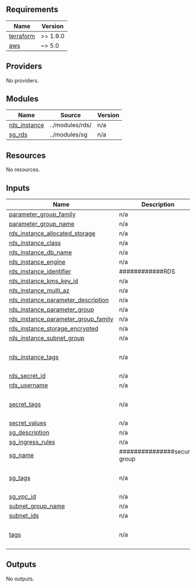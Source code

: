 <!-- BEGIN_TF_DOCS -->
## Requirements

| Name | Version |
|------|---------|
| <a name="requirement_terraform"></a> [terraform](#requirement\_terraform) | >= 1.9.0 |
| <a name="requirement_aws"></a> [aws](#requirement\_aws) | ~> 5.0 |

## Providers

No providers.

## Modules

| Name | Source | Version |
|------|--------|---------|
| <a name="module_rds_instance"></a> [rds\_instance](#module\_rds\_instance) | ../modules/rds/ | n/a |
| <a name="module_sg_rds"></a> [sg\_rds](#module\_sg\_rds) | ../modules/sg | n/a |

## Resources

No resources.

## Inputs

| Name | Description | Type | Default | Required |
|------|-------------|------|---------|:--------:|
| <a name="input_parameter_group_family"></a> [parameter\_group\_family](#input\_parameter\_group\_family) | n/a | `string` | n/a | yes |
| <a name="input_parameter_group_name"></a> [parameter\_group\_name](#input\_parameter\_group\_name) | n/a | `string` | n/a | yes |
| <a name="input_rds_instance_allocated_storage"></a> [rds\_instance\_allocated\_storage](#input\_rds\_instance\_allocated\_storage) | n/a | `string` | n/a | yes |
| <a name="input_rds_instance_class"></a> [rds\_instance\_class](#input\_rds\_instance\_class) | n/a | `string` | n/a | yes |
| <a name="input_rds_instance_db_name"></a> [rds\_instance\_db\_name](#input\_rds\_instance\_db\_name) | n/a | `string` | n/a | yes |
| <a name="input_rds_instance_engine"></a> [rds\_instance\_engine](#input\_rds\_instance\_engine) | n/a | `string` | n/a | yes |
| <a name="input_rds_instance_identifier"></a> [rds\_instance\_identifier](#input\_rds\_instance\_identifier) | ############RDS | `string` | n/a | yes |
| <a name="input_rds_instance_kms_key_id"></a> [rds\_instance\_kms\_key\_id](#input\_rds\_instance\_kms\_key\_id) | n/a | `string` | n/a | yes |
| <a name="input_rds_instance_multi_az"></a> [rds\_instance\_multi\_az](#input\_rds\_instance\_multi\_az) | n/a | `bool` | n/a | yes |
| <a name="input_rds_instance_parameter_description"></a> [rds\_instance\_parameter\_description](#input\_rds\_instance\_parameter\_description) | n/a | `string` | n/a | yes |
| <a name="input_rds_instance_parameter_group"></a> [rds\_instance\_parameter\_group](#input\_rds\_instance\_parameter\_group) | n/a | `string` | n/a | yes |
| <a name="input_rds_instance_parameter_group_family"></a> [rds\_instance\_parameter\_group\_family](#input\_rds\_instance\_parameter\_group\_family) | n/a | `string` | n/a | yes |
| <a name="input_rds_instance_storage_encrypted"></a> [rds\_instance\_storage\_encrypted](#input\_rds\_instance\_storage\_encrypted) | n/a | `bool` | n/a | yes |
| <a name="input_rds_instance_subnet_group"></a> [rds\_instance\_subnet\_group](#input\_rds\_instance\_subnet\_group) | n/a | `string` | n/a | yes |
| <a name="input_rds_instance_tags"></a> [rds\_instance\_tags](#input\_rds\_instance\_tags) | n/a | `map` | <pre>{<br/>  "terraform": "True"<br/>}</pre> | no |
| <a name="input_rds_secret_id"></a> [rds\_secret\_id](#input\_rds\_secret\_id) | n/a | `string` | n/a | yes |
| <a name="input_rds_username"></a> [rds\_username](#input\_rds\_username) | n/a | `string` | n/a | yes |
| <a name="input_secret_tags"></a> [secret\_tags](#input\_secret\_tags) | n/a | `map` | <pre>{<br/>  "terraform": "True"<br/>}</pre> | no |
| <a name="input_secret_values"></a> [secret\_values](#input\_secret\_values) | n/a | `map` | `{}` | no |
| <a name="input_sg_description"></a> [sg\_description](#input\_sg\_description) | n/a | `any` | n/a | yes |
| <a name="input_sg_ingress_rules"></a> [sg\_ingress\_rules](#input\_sg\_ingress\_rules) | n/a | `map` | n/a | yes |
| <a name="input_sg_name"></a> [sg\_name](#input\_sg\_name) | ###############security group | `any` | n/a | yes |
| <a name="input_sg_tags"></a> [sg\_tags](#input\_sg\_tags) | n/a | `map(string)` | <pre>{<br/>  "terraform": "True"<br/>}</pre> | no |
| <a name="input_sg_vpc_id"></a> [sg\_vpc\_id](#input\_sg\_vpc\_id) | n/a | `any` | n/a | yes |
| <a name="input_subnet_group_name"></a> [subnet\_group\_name](#input\_subnet\_group\_name) | n/a | `any` | n/a | yes |
| <a name="input_subnet_ids"></a> [subnet\_ids](#input\_subnet\_ids) | n/a | `list(string)` | n/a | yes |
| <a name="input_tags"></a> [tags](#input\_tags) | n/a | `map` | <pre>{<br/>  "terraform": "True"<br/>}</pre> | no |

## Outputs

No outputs.
<!-- END_TF_DOCS -->